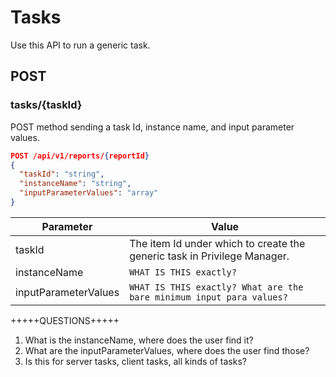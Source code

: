 [title]: # (Tasks)
[tags]: # (api)
[priority]: # (2)
# Tasks

Use this API to run a generic task.

## POST

### tasks/{taskId}

POST method sending a task Id, instance name, and input parameter values.

```json
POST /api/v1/reports/{reportId}
{
  "taskId": "string",
  "instanceName": "string",
  "inputParameterValues": "array"
}
```

| Parameter | Value |
| ----- | ----- |
| taskId | The item Id under which to create the generic task in Privilege Manager. |
| instanceName | `WHAT IS THIS exactly?` |
| inputParameterValues | `WHAT IS THIS exactly? What are the bare minimum input para values?` |

+++++QUESTIONS+++++
1. What is the instanceName, where does the user find it?
2. What are the inputParameterValues, where does the user find those? 
3. Is this for server tasks, client tasks, all kinds of tasks? 

